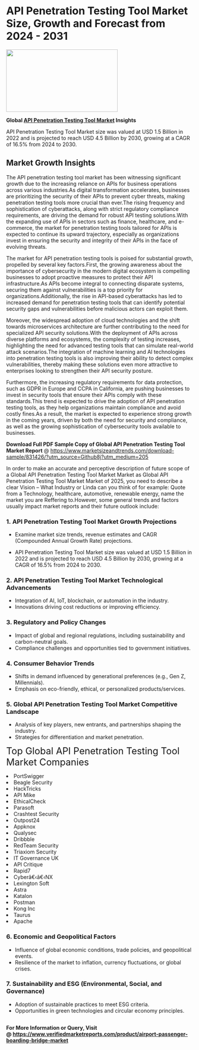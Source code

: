 <H1>API Penetration Testing Tool Market Size, Growth and Forecast from 2024 - 2031</H1><img class="aligncenter size-medium wp-image-584254" src="https://thirdeyenews.in/wp-content/uploads/2024/09/Global-Market-Research-300x168.jpeg" alt="" width="300" height="168" /><p><strong>Global&nbsp;<a href="https://www.marketsizeandtrends.com/download-sample/831426/?utm_source=Github8j?utm_medium=205">API Penetration Testing Tool Market</a> Insights</strong></p><p>API Penetration Testing Tool Market size was valued at USD 1.5 Billion in 2022 and is projected to reach USD 4.5 Billion by 2030, growing at a CAGR of 16.5% from 2024 to 2030.</p><p><h2>Market Growth Insights</h2> <p>The API penetration testing tool market has been witnessing significant growth due to the increasing reliance on APIs for business operations across various industries.As digital transformation accelerates, businesses are prioritizing the security of their APIs to prevent cyber threats, making penetration testing tools more crucial than ever.The rising frequency and sophistication of cyberattacks, along with strict regulatory compliance requirements, are driving the demand for robust API testing solutions.With the expanding use of APIs in sectors such as finance, healthcare, and e-commerce, the market for penetration testing tools tailored for APIs is expected to continue its upward trajectory, especially as organizations invest in ensuring the security and integrity of their APIs in the face of evolving threats.</p> <p>The market for API penetration testing tools is poised for substantial growth, propelled by several key factors.First, the growing awareness about the importance of cybersecurity in the modern digital ecosystem is compelling businesses to adopt proactive measures to protect their API infrastructure.As APIs become integral to connecting disparate systems, securing them against vulnerabilities is a top priority for organizations.Additionally, the rise in API-based cyberattacks has led to increased demand for penetration testing tools that can identify potential security gaps and vulnerabilities before malicious actors can exploit them.</p> <p>Moreover, the widespread adoption of cloud technologies and the shift towards microservices architecture are further contributing to the need for specialized API security solutions.With the deployment of APIs across diverse platforms and ecosystems, the complexity of testing increases, highlighting the need for advanced testing tools that can simulate real-world attack scenarios.The integration of machine learning and AI technologies into penetration testing tools is also improving their ability to detect complex vulnerabilities, thereby making these solutions even more attractive to enterprises looking to strengthen their API security posture.</p> <p>Furthermore, the increasing regulatory requirements for data protection, such as GDPR in Europe and CCPA in California, are pushing businesses to invest in security tools that ensure their APIs comply with these standards.This trend is expected to drive the adoption of API penetration testing tools, as they help organizations maintain compliance and avoid costly fines.As a result, the market is expected to experience strong growth in the coming years, driven by both the need for security and compliance, as well as the growing sophistication of cybersecurity tools available to businesses.</p> <p><span class=""><strong>Download Full PDF Sample Copy of Global API Penetration Testing Tool Market Report</strong> @ <a href="https://www.marketsizeandtrends.com/download-sample/831426/?utm_source=Github8j?utm_medium=205" target="_blank">https://www.marketsizeandtrends.com/download-sample/831426/?utm_source=Github8j?utm_medium=205</a></span></p><p>In order to make an accurate and perceptive description of future scope of a Global&nbsp;API Penetration Testing Tool Market Market as Global&nbsp;API Penetration Testing Tool Market Market of 2025, you need to describe a clear Vision &ndash; What Industry or Linda can you think of for example: Quote from a Technology, healthcare, automotive, renewable energy, name the market you are Reffering to.However, some general trends and factors usually impact market reports and their future outlook include:</p><h3>1.&nbsp;<strong>API Penetration Testing Tool Market Growth Projections</strong></h3><ul><li>Examine market size trends, revenue estimates and CAGR (Compounded Annual Growth Rate) projections.</li><li><p>API Penetration Testing Tool Market size was valued at USD 1.5 Billion in 2022 and is projected to reach USD 4.5 Billion by 2030, growing at a CAGR of 16.5% from 2024 to 2030.</p></li></ul><h3>2.&nbsp;<strong>API Penetration Testing Tool Market Technological Advancements</strong></h3><ul><li>Integration of AI, IoT, blockchain, or automation in the industry.</li><li>Innovations driving cost reductions or improving efficiency.</li></ul><h3>3.&nbsp;<strong>Regulatory and Policy Changes</strong></h3><ul><li>Impact of global and regional regulations, including sustainability and carbon-neutral goals.</li><li>Compliance challenges and opportunities tied to government initiatives.</li></ul><h3>4.&nbsp;<strong>Consumer Behavior Trends</strong></h3><ul><li>Shifts in demand influenced by generational preferences (e.g., Gen Z, Millennials).</li><li>Emphasis on eco-friendly, ethical, or personalized products/services.</li></ul><h3>5.&nbsp;<strong>Global API Penetration Testing Tool Market Competitive Landscape</strong></h3><ul><li>Analysis of key players, new entrants, and partnerships shaping the industry.</li><li>Strategies for differentiation and market penetration.</li></ul><p data-pm-slice="1 1 []"><span style="color: inherit; font-family: inherit; font-size: 25px;">Top Global API Penetration Testing Tool Market Companies</span></p><div class="" data-test-id=""><p><li>PortSwigger</li><li> Beagle Security</li><li> HackTricks</li><li> API Mike</li><li> EthicalCheck</li><li> Parasoft</li><li> Crashtest Security</li><li> Outpost24</li><li> Appknox</li><li> Qualysec</li><li> Dribbble</li><li> RedTeam Security</li><li> Triaxiom Security</li><li> IT Governance UK</li><li> API Critique</li><li> Rapid7</li><li> Cyberâ€‹â€‹NX</li><li> Lexington Soft</li><li> Astra</li><li> Katalon</li><li> Postman</li><li> Kong Inc</li><li> Taurus</li><li> Apache</li></p></div><h3>6.&nbsp;<strong>Economic and Geopolitical Factors</strong></h3><ul><li>Influence of global economic conditions, trade policies, and geopolitical events.</li><li>Resilience of the market to inflation, currency fluctuations, or global crises.</li></ul><h3>7.&nbsp;<strong>Sustainability and ESG (Environmental, Social, and Governance)</strong></h3><ul><li>Adoption of sustainable practices to meet ESG criteria.</li><li>Opportunities in green technologies and circular economy principles.</li></ul><h2><strong style="font-size: 14px;">For More Information or Query, Visit @&nbsp;</strong><a style="background-color: #ffffff; font-size: 14px;" href="https://www.marketsizeandtrends.com/report/api-penetration-testing-tool-market/" target="_blank">https://www.verifiedmarketreports.com/product/airport-passenger-boarding-bridge-market</a></h2>